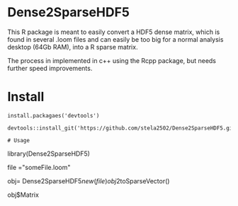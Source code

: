# Dense2SparseHDF5

This R package is meant to easily convert a HDF5 dense matrix, which is found in several .loom files 
and can easily be too big for a normal analysis desktop (64Gb RAM), into a R sparse matrix.

The process in implemented in c++ using the Rcpp package, but needs further speed improvements.

# Install

```
install.packagaes('devtools')

devtools::install_git('https://github.com/stela2502/Dense2SparseHDF5.git')

# Usage

```
library(Dense2SparseHDF5)

file ="someFile.loom"

obj= Dense2SparseHDF5$new(file)
obj2$toSparseVector()

obj$Matrix

```